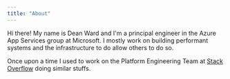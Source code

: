 ```yaml
---
title: "About"
---
```

Hi there! My name is Dean Ward and I'm a principal engineer in the Azure App Services group at Microsoft. I mostly work on building performant systems and the infrastructure to do allow others to do so.

Once upon a time I used to work on the Platform Engineering Team at [Stack Overflow](https://stackoverflow.com/) doing similar stuffs.
